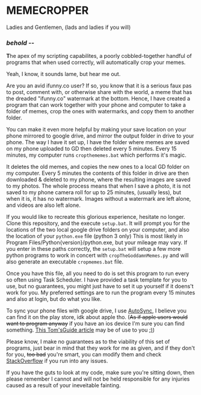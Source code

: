 # MEMECROPPER
Ladies and Gentlemen, (lads and ladies if you will)

### ***behold --***

**T**he apex of my scripting capabilites, a poorly cobbled-together handful of programs that when used correctly, will automatically crop your memes.

Yeah, I know, it sounds lame, but hear me out.


Are you an avid ifunny.co user? If so, you know that it is a serious faux pas to post, comment with, or otherwise share with the world, a meme that has the dreaded "ifunny.co" watermark at the bottom.
Hence, I have created a program that can work together with your phone and computer to take a folder of memes, crop the ones with watermarks, and copy them to another folder.

You can make it even more helpful by making your save location on your phone mirrored to google drive, and mirror the output folder in drive to your phone.
The way I have it set up, I have the folder where memes are saved on my phone uploaded to GD then deleted every 5 minutes. Every 15 minutes, my computer runs `cropthememes.bat` which performs it's magic.

It deletes the old memes, and copies the new ones to a local GD folder on my computer. Every 5 minutes the contents of this folder in drive are then downloaded & deleted to my phone, where the resulting images are saved to my photos.
The whole process means that when I save a photo, it is not saved to my phone camera roll for up to 25 minutes, (usually less), but when it is, it has no watermark.
Images without a watermark are left alone, and videos are also left alone.

If you would like to recreate this glorious experience, hesitate no longer. Clone this repository, and the execute `setup.bat`. It will prompt you for the locations of the two local google drive folders on your computer, and also the location of your `python.exe` file (python 3 only)
This is most likely in Program Files/Python{version}/python.exe, but your mileage may vary. If you enter in these paths correctly, the `setup.bat` will setup a few more python programs to work in concert with `cropTheGoddamnMemes.py` and will also generate an executable `cropmemes.bat` file.

Once you have this file, all you need to do is set this program to run every so often using Task Scheduler. I have provided a task template for you to use, but no guarantees, you might just have to set it up yourself if it doens't work for you.
My preferred settings are to run the program every 15 minutes and also at login, but do what you like.

To sync your phone files with google drive, I use [AutoSync](https://play.google.com/store/apps/details?id=com.ttxapps.drivesync&hl=en_US&gl=US), I believe you can find it on the play store, idk about apple tho. (~~As if apple users would want to program anyway~~ if you have an ios device I'm sure you can find something. [This Tom'sGuide article](https://forums.tomsguide.com/faq/how-to-sync-google-drive-and-dropbox-with-the-files-app.160467/) may be of use to you [:)](https://xkcd.com/541/)) 

Please know, I make no guarantees as to the viability of this set of programs, just bear in mind that they work for me as given, and if they don't for you, ~~too bad~~ you're smart, you can modify them and check [StackOverflow](https://www.stackoverflow.com) if you run into any issues.

If you have the guts to look at my code, make sure you're sitting down, then please remember I cannot and will not be held responsible for any injuries caused as a result of your ineveitable fainting.
